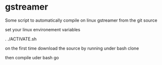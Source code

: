 # gstreamer

Some script to automatically compile on linux gstreamer from the git source

set your linux environement variables

. ./ACTIVATE.sh

on the first time download the source
by running under bash
	clone

then compile uder bash
	go


